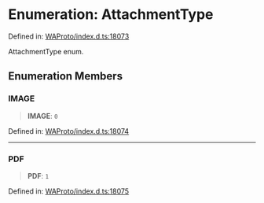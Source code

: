 # Enumeration: AttachmentType

Defined in: [WAProto/index.d.ts:18073](https://github.com/Fokusdotid/Baileys/blob/982cc5b3c62bfc7b56d2f8f8427b6c1a2dda856f/WAProto/index.d.ts#L18073)

AttachmentType enum.

## Enumeration Members

### IMAGE

> **IMAGE**: `0`

Defined in: [WAProto/index.d.ts:18074](https://github.com/Fokusdotid/Baileys/blob/982cc5b3c62bfc7b56d2f8f8427b6c1a2dda856f/WAProto/index.d.ts#L18074)

***

### PDF

> **PDF**: `1`

Defined in: [WAProto/index.d.ts:18075](https://github.com/Fokusdotid/Baileys/blob/982cc5b3c62bfc7b56d2f8f8427b6c1a2dda856f/WAProto/index.d.ts#L18075)
